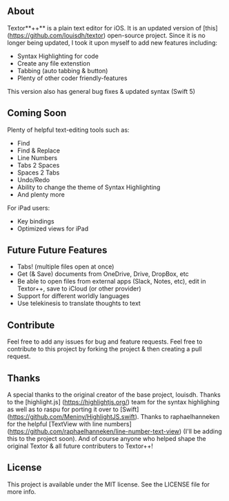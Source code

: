 ## About
Textor**++** is a plain text editor for iOS. It is an updated version of [this] (https://github.com/louisdh/textor) open-source project. 
Since it is no longer being updated, I took it upon myself to add new features including:
* Syntax Highlighting for code
* Create any file extenstion
* Tabbing (auto tabbing & button)
* Plenty of other coder friendly-features

This version also has general bug fixes & updated syntax (Swift 5)

## Coming Soon
Plenty of helpful text-editing tools such as:
 * Find
 * Find & Replace
 * Line Numbers
 * Tabs 2 Spaces
 * Spaces 2 Tabs
 * Undo/Redo
 * Ability to change the theme of Syntax Highlighting
 * And plenty more 

For iPad users: 
 * Key bindings
 * Optimized views for iPad
 
 ## Future Future Features
 * Tabs! (multiple files open at once)
 * Get (& Save) documents from OneDrive, Drive, DropBox, etc
 * Be able to open files from external apps (Slack, Notes, etc), edit in Textor++, save to iCloud (or other provider)
 * Support for different worldly languages
 * Use telekinesis to translate thoughts to text

## Contribute
Feel free to add any issues for bug and feature requests. Feel free to contribute to this project by 
forking the project & then creating a pull request. 

## Thanks
A special thanks to the original creator of the base project, louisdh. Thanks to the
[highlight.js] (https://highlightjs.org/) team for the syntax highlighing as well as to 
raspu for porting it over to [Swift] (https://github.com/Meniny/HighlightJS.swift). 
Thanks to raphaelhanneken for the helpful [TextView with line numbers]
(https://github.com/raphaelhanneken/line-number-text-view)
(I'll be adding this to the project soon). And of course anyone who 
helped shape the original Textor & all future contributers to Textor++!

## License

This project is available under the MIT license. See the LICENSE file for more info.
